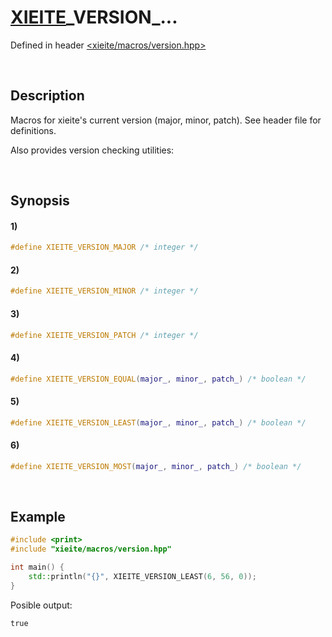 # [XIEITE](../../macros.md)\_VERSION\_...
Defined in header [<xieite/macros/version.hpp>](../../../include/xieite/macros/version.hpp)

&nbsp;

## Description
Macros for xieite's current version (major, minor, patch). See header file for definitions.

Also provides version checking utilities:

&nbsp;

## Synopsis
#### 1)
```cpp
#define XIEITE_VERSION_MAJOR /* integer */
```
#### 2)
```cpp
#define XIEITE_VERSION_MINOR /* integer */
```
#### 3)
```cpp
#define XIEITE_VERSION_PATCH /* integer */
```
#### 4)
```cpp
#define XIEITE_VERSION_EQUAL(major_, minor_, patch_) /* boolean */
```
#### 5)
```cpp
#define XIEITE_VERSION_LEAST(major_, minor_, patch_) /* boolean */
```
#### 6)
```cpp
#define XIEITE_VERSION_MOST(major_, minor_, patch_) /* boolean */
```

&nbsp;

## Example
```cpp
#include <print>
#include "xieite/macros/version.hpp"

int main() {
    std::println("{}", XIEITE_VERSION_LEAST(6, 56, 0));
}
```
Posible output:
```
true
```
